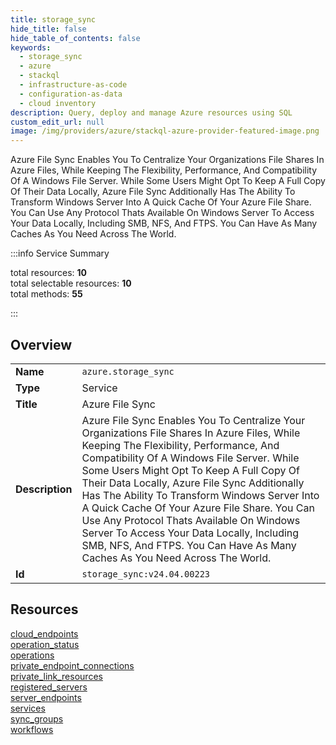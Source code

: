 ```yaml
---
title: storage_sync
hide_title: false
hide_table_of_contents: false
keywords:
  - storage_sync
  - azure
  - stackql
  - infrastructure-as-code
  - configuration-as-data
  - cloud inventory
description: Query, deploy and manage Azure resources using SQL
custom_edit_url: null
image: /img/providers/azure/stackql-azure-provider-featured-image.png
---
```


Azure File Sync Enables You To Centralize Your Organizations File Shares In Azure Files, While Keeping The Flexibility, Performance, And Compatibility Of A Windows File Server. While Some Users Might Opt To Keep A Full Copy Of Their Data Locally, Azure File Sync Additionally Has The Ability To Transform Windows Server Into A Quick Cache Of Your Azure File Share. You Can Use Any Protocol Thats Available On Windows Server To Access Your Data Locally, Including SMB, NFS, And FTPS. You Can Have As Many Caches As You Need Across The World.  
    
:::info Service Summary

<div class="row">
<div class="providerDocColumn">
<span>total resources:&nbsp;<b>10</b></span><br />
<span>total selectable resources:&nbsp;<b>10</b></span><br />
<span>total methods:&nbsp;<b>55</b></span><br />
</div>
</div>

:::

## Overview
<table><tbody>
<tr><td><b>Name</b></td><td><code>azure.storage_sync</code></td></tr>
<tr><td><b>Type</b></td><td>Service</td></tr>
<tr><td><b>Title</b></td><td>Azure File Sync</td></tr>
<tr><td><b>Description</b></td><td>Azure File Sync Enables You To Centralize Your Organizations File Shares In Azure Files, While Keeping The Flexibility, Performance, And Compatibility Of A Windows File Server. While Some Users Might Opt To Keep A Full Copy Of Their Data Locally, Azure File Sync Additionally Has The Ability To Transform Windows Server Into A Quick Cache Of Your Azure File Share. You Can Use Any Protocol Thats Available On Windows Server To Access Your Data Locally, Including SMB, NFS, And FTPS. You Can Have As Many Caches As You Need Across The World.</td></tr>
<tr><td><b>Id</b></td><td><code>storage_sync:v24.04.00223</code></td></tr>
</tbody></table>

## Resources
<div class="row">
<div class="providerDocColumn">
<a href="/providers/azure/storage_sync/cloud_endpoints/">cloud_endpoints</a><br />
<a href="/providers/azure/storage_sync/operation_status/">operation_status</a><br />
<a href="/providers/azure/storage_sync/operations/">operations</a><br />
<a href="/providers/azure/storage_sync/private_endpoint_connections/">private_endpoint_connections</a><br />
<a href="/providers/azure/storage_sync/private_link_resources/">private_link_resources</a><br />
</div>
<div class="providerDocColumn">
<a href="/providers/azure/storage_sync/registered_servers/">registered_servers</a><br />
<a href="/providers/azure/storage_sync/server_endpoints/">server_endpoints</a><br />
<a href="/providers/azure/storage_sync/services/">services</a><br />
<a href="/providers/azure/storage_sync/sync_groups/">sync_groups</a><br />
<a href="/providers/azure/storage_sync/workflows/">workflows</a><br />
</div>
</div>
